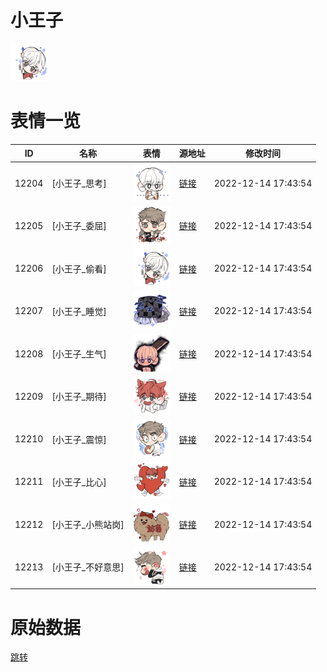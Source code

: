 # 小王子

<img src="./cover.png" height="60" alt="cover" />

# 表情一览

|ID|名称|表情|源地址|修改时间|
|----|----|----|----|----|
|12204|[小王子_思考]|<img src="./pic/012204_%5B小王子_思考%5D.png" height="60" alt="思考"/>|[链接](https://i0.hdslb.com/bfs/garb/item/0a7c35174dc3f74474ea5df864f77bed229fa865.png)|2022-12-14 17:43:54|
|12205|[小王子_委屈]|<img src="./pic/012205_%5B小王子_委屈%5D.png" height="60" alt="委屈"/>|[链接](https://i0.hdslb.com/bfs/garb/item/59e88b2807b261359e3c9dc9a331f9071b165ea9.png)|2022-12-14 17:43:54|
|12206|[小王子_偷看]|<img src="./pic/012206_%5B小王子_偷看%5D.png" height="60" alt="偷看"/>|[链接](https://i0.hdslb.com/bfs/garb/item/ac6949f6b0ab59b1e70a0ccdce7dff115a6605d7.png)|2022-12-14 17:43:54|
|12207|[小王子_睡觉]|<img src="./pic/012207_%5B小王子_睡觉%5D.png" height="60" alt="睡觉"/>|[链接](https://i0.hdslb.com/bfs/garb/item/8032fcdcd0096949b9c50a9bad4d3c26ef26aa1c.png)|2022-12-14 17:43:54|
|12208|[小王子_生气]|<img src="./pic/012208_%5B小王子_生气%5D.png" height="60" alt="生气"/>|[链接](https://i0.hdslb.com/bfs/garb/item/74a4cfabca01f22a18292339c0bfddf4505db8ab.png)|2022-12-14 17:43:54|
|12209|[小王子_期待]|<img src="./pic/012209_%5B小王子_期待%5D.png" height="60" alt="期待"/>|[链接](https://i0.hdslb.com/bfs/garb/item/fd94d02c8a4273ab8a9760c54f770587bfc96448.png)|2022-12-14 17:43:54|
|12210|[小王子_震惊]|<img src="./pic/012210_%5B小王子_震惊%5D.png" height="60" alt="震惊"/>|[链接](https://i0.hdslb.com/bfs/garb/item/8e97df30d2f7c0981beaa3cfa81f632652da8c4c.png)|2022-12-14 17:43:54|
|12211|[小王子_比心]|<img src="./pic/012211_%5B小王子_比心%5D.png" height="60" alt="比心"/>|[链接](https://i0.hdslb.com/bfs/garb/item/83a165633971ee69708312860ceef60b392ef470.png)|2022-12-14 17:43:54|
|12212|[小王子_小熊站岗]|<img src="./pic/012212_%5B小王子_小熊站岗%5D.png" height="60" alt="小熊站岗"/>|[链接](https://i0.hdslb.com/bfs/garb/item/ee05a6b5c0f0204d2c145fe739694ea5626c8af8.png)|2022-12-14 17:43:54|
|12213|[小王子_不好意思]|<img src="./pic/012213_%5B小王子_不好意思%5D.png" height="60" alt="不好意思"/>|[链接](https://i0.hdslb.com/bfs/garb/item/7332e831547ad10c9c9ff9eb9be84c5455dc6f70.png)|2022-12-14 17:43:54|

# 原始数据

[跳转](./raw.json)

